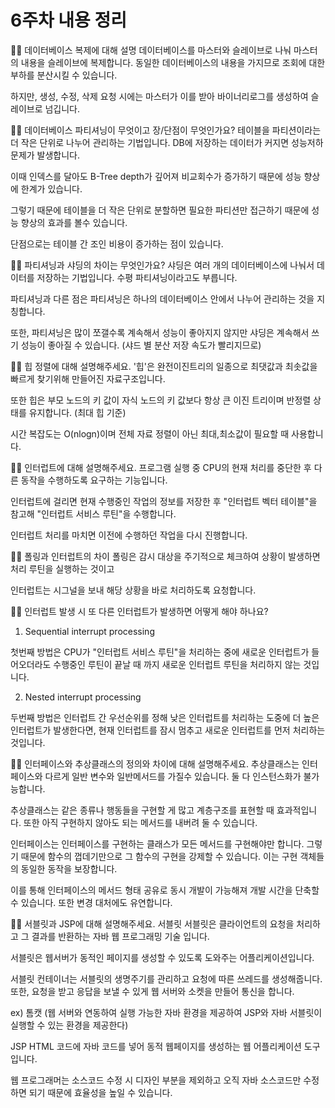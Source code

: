 # 6주차 내용 정리

✋🏻 데이터베이스 복제에 대해 설명
데이터베이스를 마스터와 슬레이브로 나눠 마스터의 내용을 슬레이브에 복제합니다. 동일한 데이터베이스의 내용을 가지므로 조회에 대한 부하를 분산시킬 수 있습니다.

하지만, 생성, 수정, 삭제 요청 시에는 마스터가 이를 받아 바이너리로그를 생성하여 슬레이브로 넘깁니다.



✋🏻 데이터베이스 파티셔닝이 무엇이고 장/단점이 무엇인가요?
테이블을 파티션이라는 더 작은 단위로 나누어 관리하는 기법입니다. DB에 저장하는 데이터가 커지면 성능저하 문제가 발생합니다.

이때 인덱스를 달아도 B-Tree depth가 깊어져 비교회수가 증가하기 때문에 성능 향상에 한계가 있습니다.

그렇기 때문에 테이블을 더 작은 단위로 분할하면 필요한 파티션만 접근하기 때문에 성능 향상의 효과를 볼수 있습니다.



단점으로는 테이블 간 조인 비용이 증가하는 점이 있습니다.



✋🏻 파티셔닝과 샤딩의 차이는 무엇인가요?
샤딩은 여러 개의 데이터베이스에 나눠서 데이터를 저장하는 기법입니다. 수평 파티셔닝이라고도 부릅니다.

파티셔닝과 다른 점은 파티셔닝은 하나의 데이터베이스 안에서 나누어 관리하는 것을 지칭합니다.



또한, 파티셔닝은 많이 쪼갤수록 계속해서 성능이 좋아지지 않지만 샤딩은 계속해서 쓰기 성능이 좋아질 수 있습니다. (샤드 별 분산 저장 속도가 빨리지므로)

✋🏻 힙 정렬에 대해 설명해주세요.
'힙'은 완전이진트리의 일종으로 최댓값과 최솟값을 빠르게 찾기위해 만들어진 자료구조입니다.

또한 힙은 부모 노드의 키 값이 자식 노드의 키 값보다 항상 큰 이진 트리이며 반정렬 상태를 유지합니다. (최대 힙 기준)



시간 복잡도는 O(nlogn)이며 전체 자료 정렬이 아닌 최대,최소값이 필요할 때 사용합니다.

✋🏻 인터럽트에 대해 설명해주세요.
프로그램 실행 중 CPU의 현재 처리를 중단한 후 다른 동작을 수행하도록 요구하는 기능입니다.

인터럽트에 걸리면 현재 수행중인 작업의 정보를 저장한 후 "인터럽트 벡터 테이블"을 참고해 "인터럽트 서비스 루틴"을 수행합니다.

인터럽트 처리를 마치면 이전에 수행하던 작업을 다시 진행합니다.



✋🏻 폴링과 인터럽트의 차이
폴링은 감시 대상을 주기적으로 체크하여 상황이 발생하면 처리 루틴을 실행하는 것이고

인터럽트는 시그널을 보내 해당 상황을 바로 처리하도록 요청합니다.



✋🏻 인터럽트 발생 시 또 다른 인터럽트가 발생하면 어떻게 해야 하나요?
1. Sequential interrupt processing

첫번째 방법은 CPU가 "인터럽트 서비스 루틴"을 처리하는 중에 새로운 인터럽트가 들어오더라도 수행중인 루틴이 끝날 때 까지 새로운 인터럽트 루틴을 처리하지 않는 것입니다.



2. Nested interrupt processing

두번째 방법은 인터럽트 간 우선순위를 정해 낮은 인터럽트를 처리하는 도중에 더 높은 인터럽트가 발생한다면, 현재 인터럽트를 잠시 멈추고 새로운 인터럽트를 먼저 처리하는 것입니다.



✋🏻 인터페이스와 추상클래스의 정의와 차이에 대해 설명해주세요.
추상클래스는 인터페이스와 다르게 일반 변수와 일반메서드를 가질수 있습니다. 둘 다 인스턴스화가 불가능합니다.



추상클래스는 같은 종류나 행동들을 구현할 게 많고 계층구조를 표현할 때 효과적입니다. 또한 아직 구현하지 않아도 되는 메서드를 내버려 둘 수 있습니다.



인터페이스는 인터페이스를 구현하는 클래스가 모든 메서드를 구현해야만 합니다. 그렇기 때문에 함수의 껍데기만으로 그 함수의 구현을 강제할 수 있습니다. 이는 구현 객체들의 동일한 동작을 보장합니다.

이를 통해 인터페이스의 메서드 형태 공유로 동시 개발이 가능해져 개발 시간을 단축할 수 있습니다. 또한 변경 대처에도 유연합니다.



✋🏻 서블릿과 JSP에 대해 설명해주세요.
서블릿
서블릿은 클라이언트의 요청을 처리하고 그 결과를 반환하는 자바 웹 프로그래밍 기술 입니다.

서블릿은 웹서버가 동적인 페이지를 생성할 수 있도록 도와주는 어플리케이션입니다.



서블릿 컨테이너는 서블릿의 생명주기를 관리하고 요청에 따른 쓰레드를 생성해줍니다. 또한, 요청을 받고 응답을 보낼 수 있게 웹 서버와 소켓을 만들어 통신을 합니다.

ex) 톰캣 (웹 서버와 연동하여 실행 가능한 자바 환경을 제공하여 JSP와 자바 서블릿이 실행할 수 있는 환경을 제공한다)

JSP
HTML 코드에 자바 코드를 넣어 동적 웹페이지를 생성하는 웹 어플리케이션 도구입니다.

웹 프로그래머는 소스코드 수정 시 디자인 부분을 제외하고 오직 자바 소스코드만 수정하면 되기 때문에 효율성을 높일 수 있습니다.


